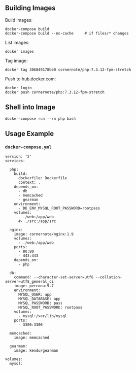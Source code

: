 ## Building Images

Build images:

```
docker-compose build
docker-compose build --no-cache     # if files/* changes
```

List images:

```
docker images
```

Tag image:

```
docker tag 306849178be0 cornernote/php:7.3.12-fpm-stretch
```

Push to hub.docker.com:

```
docker login
docker push cornernote/php:7.3.12-fpm-stretch
```

## Shell into Image

```
docker-compose run --rm php bash
```


## Usage Example

### `docker-compose.yml`

```
version: '2'
services:

  php:
    build:
      dockerfile: Dockerfile
      context: .
    depends_on:
      - db
      - memcached
      - gearman
    environment:
      - DB_ENV_MYSQL_ROOT_PASSWORD=rootpass
    volumes:
      - ./web:/app/web
      #- ./src:/app/src

  nginx:
    image: cornernote/nginx:1.9
    volumes:
      - ./web:/app/web
    ports:
      - 80:80
      - 443:443
    depends_on:
      - php

  db:
    command: --character-set-server=utf8 --collation-server=utf8_general_ci
    image: percona:5.7
    environment:
      MYSQL_USER: app
      MYSQL_DATABASE: app
      MYSQL_PASSWORD: pass
      MYSQL_ROOT_PASSWORD: rootpass
    volumes:
      - mysql:/var/lib/mysql
    ports:
      - 3306:3306

  memcached:
    image: memcached

  gearman:
    image: kendu/gearman
    
volumes:
  mysql:
  
```

